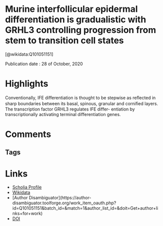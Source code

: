 
Murine interfollicular epidermal differentiation is gradualistic with GRHL3 controlling progression from stem to transition cell states
=======================================================================================================================================
  
  [@wikidata:Q101051151]  
  
Publication date : 28 of October, 2020  

# Highlights
Conventionally, IFE
differentiation is thought to be stepwise as reﬂected in sharp boundaries between its basal,
spinous, granular and corniﬁed layers. The transcription factor GRHL3 regulates IFE differ-
entiation by transcriptionally activating terminal differentiation genes.


# Comments

## Tags

# Links
  
 * [Scholia Profile](https://scholia.toolforge.org/work/Q101051151)  
 * [Wikidata](https://www.wikidata.org/wiki/Q101051151)  
 * [Author Disambiguator](https://author-
disambiguator.toolforge.org/work_item_oauth.php?id=Q101051151&batch_id=&match=1&author_list_id=&doit=Get+author+links+for+work)  
 * [DOI](https://doi.org/10.1038/S41467-020-19234-6)  
